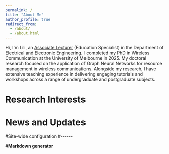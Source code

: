 ```yaml
---
permalink: /
title: "About Me"
author_profile: true
redirect_from: 
  - /about/
  - /about.html
---
```


Hi, I'm Lili, an [Associate Lecturer](https://findanexpert.unimelb.edu.au/profile/910137-lili-chen) (Education Specialist) in the Department of Electrical and Electronic Engineering. I completed my PhD in Wireless Communication at the University of Melbourne in 2025. My doctoral research focused on the application of Graph Neural Networks for resource management in wireless communications. Alongside my research, I have extensive teaching experience in delivering engaging tutorials and workshops across a range of undergraduate and postgraduate subjects.

Research Interests
======


News and Updates
======


#Site-wide configuration
#------

#**Markdown generator**

